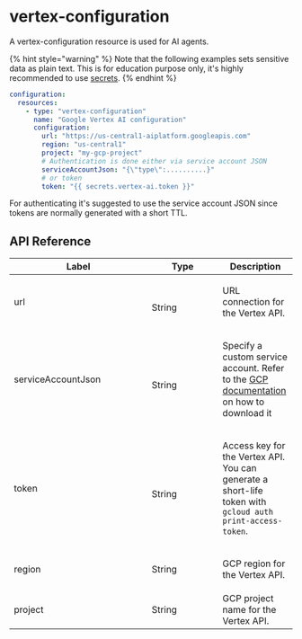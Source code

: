 # vertex-configuration

A vertex-configuration resource is used for AI agents.

{% hint style="warning" %}
Note that the following examples sets sensitive data as plain text. This is for education purpose only, it's highly recommended to use [secrets](../../building-applications/secrets.md).
{% endhint %}


```yaml
configuration:
  resources:
    - type: "vertex-configuration"
      name: "Google Vertex AI configuration"
      configuration:
        url: "https://us-central1-aiplatform.googleapis.com"
        region: "us-central1"
        project: "my-gcp-project"
        # Authentication is done either via service account JSON
        serviceAccountJson: "{\"type\":..........}"
        # or token
        token: "{{ secrets.vertex-ai.token }}"
```

For authenticating it's suggested to use the service account JSON since tokens are normally generated with a short TTL.

## API Reference

<table><thead><tr><th width="229.33333333333331">Label</th><th width="110">Type</th><th>Description</th></tr></thead><tbody><tr><td>url</td><td><br>String</td><td><p>URL connection for the Vertex API.</p></td></tr><tr><td>serviceAccountJson</td><td><br>String</td><td><p>Specify a custom service account. Refer to the <a href="https://cloud.google.com/iam/docs/keys-create-delete">GCP documentation</a> on how to download it</p></td></tr><tr><td>token</td><td><br>String</td><td><p>Access key for the Vertex API. You can generate a short-life token with <code>gcloud auth print-access-token</code>.</p></td></tr><tr><td>region</td><td>String<br></td><td><p>GCP region for the Vertex API. </p></td></tr><tr><td>project</td><td>String<br></td><td>GCP project name for the Vertex API.</td></tr></tbody></table>
